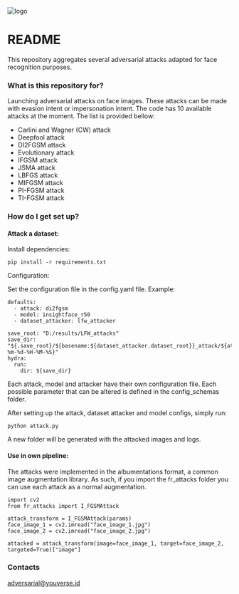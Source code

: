 ![logo](https://yk-website-images.s3.eu-west-1.amazonaws.com/LogoV4_TRANSPARENT.png?)

# README #

This repository aggregates several adversarial attacks adapted for face recognition purposes.

### What is this repository for? ###

Launching adversarial attacks on face images. 
These attacks can be made with evasion intent or impersonation intent. 
The code has 10 available attacks at the moment. The list is provided bellow:

- Carlini and Wagner (CW) attack
- Deepfool attack
- DI2FGSM attack
- Evolutionary attack
- IFGSM attack
- JSMA attack
- LBFGS attack
- MIFGSM attack
- PI-FGSM attack
- TI-FGSM attack

### How do I get set up? ###

#### Attack a dataset: ####

Install dependencies:

    pip install -r requirements.txt

Configuration:

Set the configuration file in the config.yaml file. Example:
    
    defaults:
      - attack: di2fgsm
      - model: insightface_r50
      - dataset_attacker: lfw_attacker

    save_root: "D:/results/LFW_attacks"
    save_dir: "${.save_root}/${basename:${dataset_attacker.dataset_root}}_attack/${attack_name:${attack._target_}}/Run_${now:%Y-%m-%d-%H-%M-%S}"
    hydra:
      run:
        dir: ${save_dir}

Each attack, model and attacker have their own configuration file.
Each possible parameter that can be altered is defined in the config_schemas folder.

After setting up the attack, dataset attacker and model configs, simply run:
    
    python attack.py

A new folder will be generated with the attacked images and logs.

#### Use in own pipeline: ####

The attacks were implemented in the albumentations format, a common image augmentation library. As such,
if you import the fr_attacks folder you can use each attack as a normal augmentation.
    
    import cv2
    from fr_attacks import I_FGSMAttack

    attack_transform = I_FGSMAttack(params)
    face_image_1 = cv2.imread("face_image_1.jpg")
    face_image_2 = cv2.imread("face_image_2.jpg")

    attacked = attack_transform(image=face_image_1, target=face_image_2, targeted=True)["image"]


### Contacts ##

adversarial@youverse.id